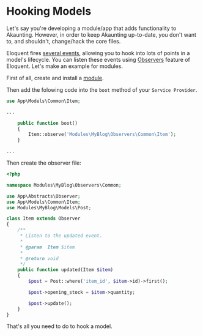 Hooking Models
==============

Let's say you're developing a module/app that adds functionality to Akaunting. However, in order to keep Akaunting up-to-date, you don't want to, and shouldn't, change/hack the core files.

Eloquent fires [several events](https://laravel.com/docs/eloquent#events), allowing you to hook into lots of points in a model's lifecycle. You can listen these events using [Observers](https://laravel.com/docs/eloquent#observers) feature of Eloquent. Let's make an example for modules.

First of all, create and install a [module](https://akaunting.com/docs/developer-manual/modules).

Then add the folowing code into the `boot` method of your `Service Provider`.

```php
use App\Models\Common\Item;

...

    public function boot()
    {
        Item::observe('Modules\MyBlog\Observers\Common\Item');
    }

...
```

Then create the observer file:

```php
<?php

namespace Modules\MyBlog\Observers\Common;

use App\Abstracts\Observer;
use App\Models\Common\Item;
use Modules\MyBlog\Models\Post;

class Item extends Observer
{
    /**
     * Listen to the updated event.
     *
     * @param  Item $item
     *
     * @return void
     */
    public function updated(Item $item)
    {
        $post = Post::where('item_id', $item->id)->first();

        $post->opening_stock = $item->quantity;

        $post->update();
    }
}

```

That's all you need to do to hook a model.
